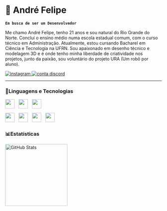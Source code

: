 # 🗿 André Felipe

>
**`Em busca de ser um Desenvolvedor`**

Me chamo André Felipe, tenho 21 anos e sou natural do Rio Grande do Norte. Concluí o ensino médio numa escola estadual comum, com o curso técnico em Administração. Atualmente, estou cursando Bacharel em Ciência e Tecnologia na UFRN. Sou apaixonado em desenho técnico e modelagem 3D e é onde tenho minha liberdade de criatividade nos projetos, junto da paixão, sou voluntário do projeto URA (Um robô por aluno).

<p align="left">
    <a href="https://www.instagram.com/mattos_prime/">
        <img 
            alt="instagram" 
            title="Me siga no instagram!" 
            src="https://img.shields.io/badge/%40mattos_prime-%23C13584?style=flat-square&logo=instagram&logoColor=white"
        />
    </a>
    <a href="">
        <img 
            alt="conta discord" 
            title="Perfil do Discord" 
            src="https://img.shields.io/badge/A%20N%20D%20R%20E%20W%239742-grey?style=flat-square&logo=discord&logoColor=white
            "
        />
    </a>   
</p>

---

### 🤖Linguagens e Tecnologias

<img 
    align="left"
    width="30px"
    style="padding-right: 10px;"
    src="https://cdn.jsdelivr.net/gh/devicons/devicon@latest/icons/javascript/javascript-original.svg"
/>

          

<img 
    align="left"
    width="30px"
    style="padding-right: 10px;"
    src="https://cdn.jsdelivr.net/gh/devicons/devicon@latest/icons/cplusplus/cplusplus-original.svg"
/>


<img
    width="30px"
    style="padding-right: 10px;"
    src="https://cdn.jsdelivr.net/gh/devicons/devicon@latest/icons/html5/html5-original.svg"
/>

<img
    align="left"
    width="30px"
    style="padding-right: 10px;"
    src="https://cdn.jsdelivr.net/gh/devicons/devicon@latest/icons/arduino/arduino-original.svg"
/>

<img
    align="left"
    width="30px"
    style="padding-right: 10px;"
    src="https://cdn.jsdelivr.net/gh/devicons/devicon@latest/icons/photoshop/photoshop-original.svg"
/>

<img
    align="left"
    width="30px"
    style="padding-right: 10px;"
    src="https://cdn.jsdelivr.net/gh/devicons/devicon@latest/icons/canva/canva-original.svg"
/>

<img
    align="left"
    width="30px"
    style="padding-right: 10px;"
    src="https://cdn.jsdelivr.net/gh/devicons/devicon@latest/icons/vscode/vscode-original.svg"
/>

<br/>
<br/>

### 📊Estatísticas

<p>
  <img 
    align="left" 
    alt="GitHub Stats" 
    height="200" 
    style="padding-right: 10px;" 
    src="https://github-readme-stats.vercel.app/api?username=mattos-prime&show_icons=true&theme=tokyonight&include_all_commits=true&locale=pt-br" 
  />


</p>
